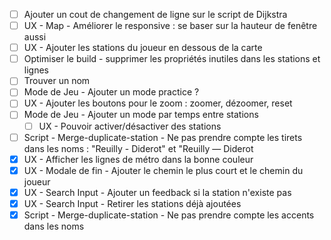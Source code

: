 - [ ] Ajouter un cout de changement de ligne sur le script de Dijkstra
- [ ] UX - Map - Améliorer le responsive : se baser sur la hauteur de fenêtre aussi
- [ ] UX - Ajouter les stations du joueur en dessous de la carte
- [ ] Optimiser le build - supprimer les propriétés inutiles dans les stations et lignes
- [ ] Trouver un nom
- [ ] Mode de Jeu - Ajouter un mode practice ?
- [ ] UX - Ajouter les boutons pour le zoom : zoomer, dézoomer, reset
- [ ] Mode de Jeu - Ajouter un mode par temps entre stations
  - [ ] UX - Pouvoir activer/désactiver des stations
- [ ] Script - Merge-duplicate-station - Ne pas prendre compte les tirets dans les noms : "Reuilly - Diderot" et "Reuilly — Diderot
- [x] UX - Afficher les lignes de métro dans la bonne couleur
- [x] UX - Modale de fin - Ajouter le chemin le plus court et le chemin du joueur
- [x] UX - Search Input - Ajouter un feedback si la station n'existe pas
- [x] UX - Search Input - Retirer les stations déjà ajoutées
- [x] Script - Merge-duplicate-station - Ne pas prendre compte les accents dans les noms
